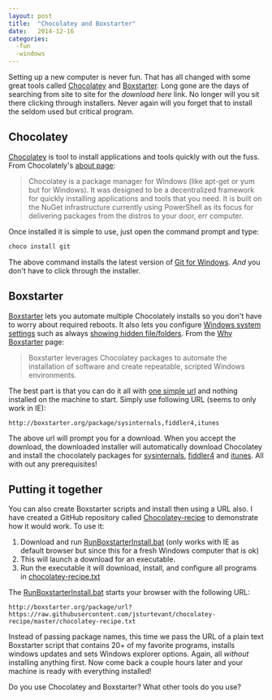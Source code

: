 ```yaml
---
layout: post
title:  "Chocolatey and Boxstarter"
date:   2014-12-16
categories:
  -fun
  -windows
---
```


Setting up a new computer is never fun.  That has all changed with some great tools called [Chocolatey](https://chocolatey.org) and [Boxstarter](http://boxstarter.org).  Long gone are the days of searching from site to site for the *download here* link.  No longer will you sit there clicking through installers.  Never again will you forget that to install the seldom used but critical program.

## Chocolatey
[Chocolatey](https://chocolatey.org) is tool to install applications and tools quickly with out the fuss.  From Chocolately's [about page](https://chocolatey.org/about):

> Chocolatey is a package manager for Windows (like apt-get or yum but for Windows). It was designed to be a decentralized framework for quickly installing applications and tools that you need. It is built on the NuGet infrastructure currently using PowerShell as its focus for delivering packages from the distros to your door, err computer.

Once installed it is simple to use, just open the command prompt and type:

```powershell
choco install git
```

The above command installs the latest version of [Git for Windows](http://msysgit.github.io/).  *And* you don't have to click through the installer.

## Boxstarter
[Boxstarter](http://boxstarter.org) lets you automate multiple Chocolately installs so you don't have to worry about required reboots.  It also lets you configure [Windows system settings](http://boxstarter.org/WinConfig) such as always [showing hidden file/folders](http://windows.microsoft.com/en-us/windows/show-hidden-files#show-hidden-files=windows-7).  From the [Why Boxstarter](http://boxstarter.org/WhyBoxstarter) page:

>Boxstarter leverages Chocolatey packages to automate the installation of software and create repeatable, scripted Windows environments.

The best part is that you can do it all with [one simple url](http://boxstarter.org/WebLauncher) and nothing installed on the machine to start.  Simply use following URL (seems to only work in IE):

```
http://boxstarter.org/package/sysinternals,fiddler4,itunes
```

The above url will prompt you for a download.  When you accept the download, the downloaded installer will automatically download Chocolatey and install the chocolately packages for [sysinternals](http://technet.microsoft.com/en-us/sysinternals/bb545021.aspx), [fiddler4](http://www.telerik.com/fiddler) and [itunes](https://www.apple.com/itunes/).  All with out any prerequisites!

## Putting it together
You can also create Boxstarter scripts and install then using a URL also.  I have created a GitHub repository called [Chocolatey-recipe](https://github.com/jsturtevant/chocolatey-recipe) to demonstrate how it would work.  To use it:

1. Download and run [RunBoxstarterInstall.bat](https://github.com/jsturtevant/chocolatey-recipe/blob/master/RunBoxstarterInstall.bat) (only works with IE as default browser but since this for a fresh Windows computer that is ok)
2. This will launch a download for an executable.
3. Run the executable it will download, install, and configure all programs in [chocolatey-recipe.txt](https://github.com/jsturtevant/chocolatey-recipe/blob/master/chocolatey-recipe.txt)

The [RunBoxstarterInstall.bat](https://github.com/jsturtevant/chocolatey-recipe/blob/master/RunBoxstarterInstall.bat) starts your browser with the following URL:

```
http://boxstarter.org/package/url?https://raw.githubusercontent.com/jsturtevant/chocolatey-recipe/master/chocolatey-recipe.txt
```

Instead of passing package names, this time we pass the URL of a plain text Boxstarter script that contains 20+ of my favorite programs, installs windows updates and sets Windows explorer options.  Again, all *without* installing anything first.  Now come back a couple hours later and your machine is ready with everything installed!

Do you use Chocolatey and Boxstarter?  What other tools do you use?
